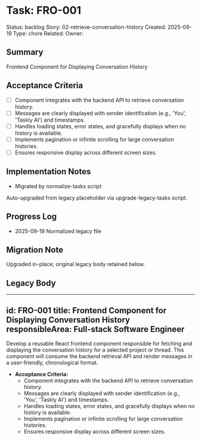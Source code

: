 # Task: FRO-001
Status: backlog
Story: 02-retrieve-conversation-history
Created: 2025-09-19
Type: chore
Related:
Owner:

## Summary
Frontend Component for Displaying Conversation History

## Acceptance Criteria
- [ ] Component integrates with the backend API to retrieve conversation history.
- [ ] Messages are clearly displayed with sender identification (e.g., 'You', 'Taskly AI') and timestamps.
- [ ] Handles loading states, error states, and gracefully displays when no history is available.
- [ ] Implements pagination or infinite scrolling for large conversation histories.
- [ ] Ensures responsive display across different screen sizes.

## Implementation Notes
- Migrated by normalize-tasks script

Auto-upgraded from legacy placeholder via upgrade-legacy-tasks script.

## Progress Log
- 2025-09-19 Normalized legacy file

## Migration Note
Upgraded in-place; original legacy body retained below.

## Legacy Body
---
id: FRO-001
title: Frontend Component for Displaying Conversation History
responsibleArea: Full-stack Software Engineer
---
Develop a reusable React frontend component responsible for fetching and displaying the conversation history for a selected project or thread. This component will consume the backend retrieval API and render messages in a user-friendly, chronological format.

*   **Acceptance Criteria:**
    *   Component integrates with the backend API to retrieve conversation history.
    *   Messages are clearly displayed with sender identification (e.g., 'You', 'Taskly AI') and timestamps.
    *   Handles loading states, error states, and gracefully displays when no history is available.
    *   Implements pagination or infinite scrolling for large conversation histories.
    *   Ensures responsive display across different screen sizes.